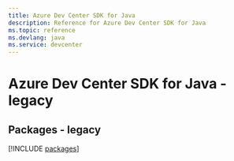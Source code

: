```yaml
---
title: Azure Dev Center SDK for Java
description: Reference for Azure Dev Center SDK for Java
ms.topic: reference
ms.devlang: java
ms.service: devcenter
---
```

# Azure Dev Center SDK for Java - legacy
## Packages - legacy
[!INCLUDE [packages](dev-center-index.md)]

